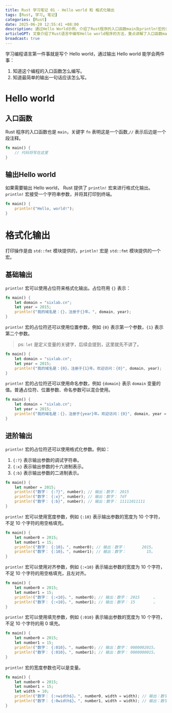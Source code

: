 ```yaml
---
title: Rust 学习笔记 01 - Hello world 和 格式化输出
tags: [Rust, 学习, 笔记]
categories: [Rust]
date: 2025-06-20 12:55:41 +08:00
description: 通过Hello World示例，介绍了Rust程序的入口函数main及println!宏的多种格式化输出方法。
articleGPT: 文章介绍了Rust语言中编写Hello world程序的方法，重点讲解了入口函数main的结构和使用println!宏进行格式化输出的多种方式，包括普通占位符、位置参数、命名参数、格式化参数（如调试字符串、十六进制、二进制）、宽度设置、对齐方式、填充字符以及变量宽度的应用，通过代码示例展示了如何灵活控制输出格式。
broadcast: true
---
```


学习编程语言第一件事就是写个 Hello world，通过输出 Hello world 能学会两件事：

1. 知道这个编程的入口函数怎么编写。
2. 知道最简单的输出一句话应该怎么写。

# Hello world

## 入口函数

Rust 程序的入口函数也是 `main`，关键字 `fn` 表明这是一个函数,`//` 表示后边是一个段注释。

```rust
fn main() {
    // 代码将写在这里
}
```

## 输出Hello world

如果需要输出 Hello world， Rust 提供了 `println!` 宏来进行格式化输出。`println!` 宏接受一个字符串参数，并将其打印到终端。

```rust
fn main() {
    println!("Hello, world!");
}
```

# 格式化输出

打印操作是由 `std::fmt` 模块提供的，`println!` 宏是 `std::fmt` 模块提供的一个宏。

## 基础输出

`println!` 宏可以使用占位符来格式化输出。占位符用 `{}` 表示：

```rust
fn main() {
    let domain = "sixlab.cn";
    let year = 2015;
    println!("我的域名是：{}，注册于{}年。", domain, year);
}
```

`println!` 宏的占位符还可以使用位置参数，例如 `{0}` 表示第一个参数，`{1}` 表示第二个参数。

> ps: `let` 是定义变量的关键字，后续会提到，这里就先不讲了。

```rust
fn main() {
    let domain = "sixlab.cn";
    let year = 2015;
    println!("我的域名是：{0}，注册于{1}年。欢迎访问：{0}", domain, year);
}
```

`println!` 宏的占位符还可以使用命名参数，例如 `{domain}` 表示 `domain` 变量的值。普通占位符、位置参数、命名参数可以混合使用。

```rust
fn main() {
    let domain = "sixlab.cn";
    let year = 2015;
    println!("我的域名是：{}，注册于{year}年。欢迎访问：{0}", domain, year = year);
}
```

## 进阶输出

`println!` 宏的占位符还可以使用格式化参数。例如：

1. `{:?}` 表示输出参数的调试字符串。
2. `{:x}` 表示输出参数的十六进制表示。
3. `{:b}` 表示输出参数的二进制表示。

```rust
fn main() {
    let number = 2015;
    println!("数字： {:?}", number); // 输出：数字： 2015
    println!("数字： {:x}", number); // 输出：数字： 7df
    println!("数字： {:b}", number); // 输出：数字： 11111011111
}
```

`println!` 宏可以使用宽度参数，例如 `{:10}` 表示输出参数的宽度为 10 个字符，不足 10 个字符的用空格填充。

```rust
fn main() {
    let number0 = 2015;
    let number1 = 15;
    println!("数字： {:10}。", number0); // 输出：数字：       2015。
    println!("数字： {:10}。", number1); // 输出：数字：         15。
}
```

`println!` 宏可以使用对齐参数，例如 `{:<10}` 表示输出参数的宽度为 10 个字符，不足 10 个字符的用空格填充，且左对齐。

```rust
fn main() {
    let number0 = 2015;
    let number1 = 15;
    println!("数字： {:<10}。", number0); // 输出：数字： 2015      。
    println!("数字： {:<10}。", number1); // 输出：数字： 15        。
}
```

`println!` 宏可以使用填充参数，例如 `{:010}` 表示输出参数的宽度为 10 个字符，不足 10 个字符的用 0 填充。

```rust
fn main() {
    let number0 = 2015;
    let number1 = 15;
    println!("数字： {:010}。", number0); // 输出：数字： 0000002015。
    println!("数字： {:010}。", number1); // 输出：数字： 0000000015。
}
```

`println!` 宏的宽度参数也可以是变量。

```rust
fn main() {
    let number0 = 2015;
    let number1 = 15;
    let width = 10;
    println!("数字： {:>width$}。", number0, width = width); // 输出：数字：       2015。
    println!("数字： {:0width$}。", number1, width = width); // 输出：数字： 0000000015。
}
```

